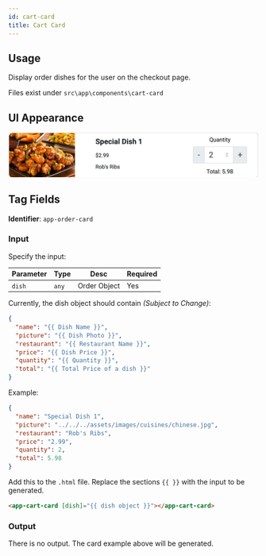 ```yaml
---
id: cart-card
title: Cart Card
---
```


## Usage

Display order dishes for the user on the checkout page.

Files exist under `src\app\components\cart-card`

## UI Appearance

![Cart card](../../static/img/examples/cart-card.png "Cart Card")

## Tag Fields

**Identifier**: `app-order-card`

### Input

Specify the input:

| Parameter | Type  | Desc         | Required |
| --------- | ----- | ------------ | -------- |
| `dish`    | `any` | Order Object | Yes      |

Currently, the dish object should contain _(Subject to Change)_:

```json
{
  "name": "{{ Dish Name }}",
  "picture": "{{ Dish Photo }}",
  "restaurant": "{{ Restaurant Name }}",
  "price": "{{ Dish Price }}",
  "quantity": "{{ Quantity }}",
  "total": "{{ Total Price of a dish }}"
}
```

Example:

```json
{
  "name": "Special Dish 1",
  "picture": "../../../assets/images/cuisines/chinese.jpg",
  "restaurant": "Rob's Ribs",
  "price": "2.99",
  "quantity": 2,
  "total": 5.98
}
```

Add this to the `.html` file. Replace the sections `{{ }}` with the input to be generated.

```html
<app-cart-card [dish]="{{ dish object }}"></app-cart-card>
```

### Output

There is no output. The card example above will be generated.
